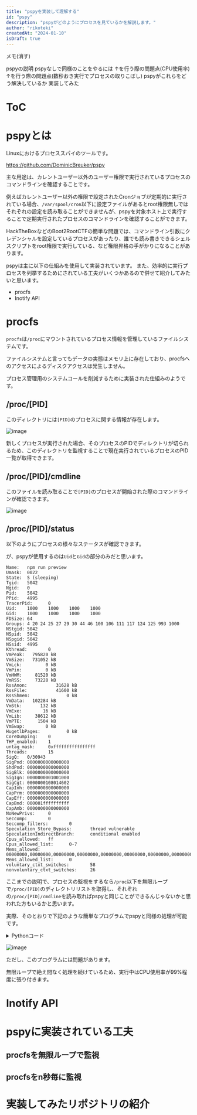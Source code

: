 ```yaml
---
title: "pspyを実装して理解する"
id: "pspy"
description: "pspyがどのようにプロセスを見ているかを解説します。"
author: "rikoteki"
createdAt: "2024-01-10"
isDraft: true
---
```


メモ(消す)

pspyの説明
pspyなしで同様のことをやるには
↑を行う際の問題点(CPU使用率)
↑を行う際の問題点(数秒おき実行でプロセスの取りこぼし)
pspyがこれらをどう解決しているか
実装してみた

# ToC

# pspyとは

Linuxにおけるプロセススパイのツールです。

https://github.com/DominicBreuker/pspy

主な用途は、カレントユーザー以外のユーザー権限で実行されているプロセスのコマンドラインを確認することです。

例えばカレントユーザー以外の権限で設定されたCronジョブが定期的に実行されている場合、`/var/spool/cron`以下に設定ファイルがあるとroot権限無しではそれぞれの設定を読み取ることができませんが、pspyを対象ホスト上で実行することで定期実行されたプロセスのコマンドラインを確認することができます。

HackTheBoxなどのBoot2RootCTFの簡単な問題では、コマンドライン引数にクレデンシャルを設定しているプロセスがあったり、誰でも読み書きできるシェルスクリプトをroot権限で実行している、など権限昇格の手がかりになることがあります。

pspyは主に以下の仕組みを使用して実装されています。
また、効率的に実行プロセスを列挙するためにされている工夫がいくつかあるので併せて紹介してみたいと思います。

- procfs
- Inotify API

# procfs

`procfs`は`/proc`にマウントされているプロセス情報を管理しているファイルシステムです。

ファイルシステムと言ってもデータの実態はメモリ上に存在しており、procfsへのアクセスによるディスクアクセスは発生しません。

プロセス管理用のシステムコールを削減するために実装された仕組みのようです。


## /proc/[PID]

このディレクトリには`[PID]`のプロセスに関する情報が存在します。

![image](https://github.com/r1k0t3k1/note/assets/57973603/2d145b35-4f71-4ed8-bb16-e8acb26d8191)

新しくプロセスが実行された場合、そのプロセスのPIDでディレクトリが切られるため、このディレクトリを監視することで現在実行されているプロセスのPID一覧が取得できます。

## /proc/[PID]/cmdline

このファイルを読み取ることで`[PID]`のプロセスが開始された際のコマンドラインが確認できます。

![image](https://github.com/r1k0t3k1/note/assets/57973603/15810f7f-ba54-40c3-833f-4bea7550fe53)

## /proc/[PID]/status

以下のようにプロセスの様々なステータスが確認できます。

が、pspyが使用するのは`Uid`と`Gid`の部分のみだと思います。

```
Name:   npm run preview
Umask:  0022
State:  S (sleeping)
Tgid:   5042
Ngid:   0
Pid:    5042
PPid:   4995
TracerPid:      0
Uid:    1000    1000    1000    1000
Gid:    1000    1000    1000    1000
FDSize: 64
Groups: 4 20 24 25 27 29 30 44 46 100 106 111 117 124 125 993 1000
NStgid: 5042
NSpid:  5042
NSpgid: 5042
NSsid:  4995
Kthread:        0
VmPeak:   795820 kB
VmSize:   731052 kB
VmLck:         0 kB
VmPin:         0 kB
VmHWM:     81520 kB
VmRSS:     73228 kB
RssAnon:           31628 kB
RssFile:           41600 kB
RssShmem:              0 kB
VmData:   102284 kB
VmStk:       132 kB
VmExe:        16 kB
VmLib:     38612 kB
VmPTE:      1504 kB
VmSwap:        0 kB
HugetlbPages:          0 kB
CoreDumping:    0
THP_enabled:    1
untag_mask:     0xffffffffffffffff
Threads:        15
SigQ:   0/30943
SigPnd: 0000000000000000
ShdPnd: 0000000000000000
SigBlk: 0000000000000000
SigIgn: 0000000001001000
SigCgt: 0000000108014602
CapInh: 0000000800000000
CapPrm: 0000000000000000
CapEff: 0000000000000000
CapBnd: 000001ffffffffff
CapAmb: 0000000000000000
NoNewPrivs:     0
Seccomp:        0
Seccomp_filters:        0
Speculation_Store_Bypass:       thread vulnerable
SpeculationIndirectBranch:      conditional enabled
Cpus_allowed:   ff
Cpus_allowed_list:      0-7
Mems_allowed:   00000000,00000000,00000000,00000000,00000000,00000000,00000000,00000000,00000000,00000000,00000000,00000000,00000000,00000000,00000000,00000000,00000000,00000000,00000000,00000000,00000000,00000000,00000000,00000000,00000000,00000000,00000000,00000000,00000000,00000000,00000000,00000001
Mems_allowed_list:      0
voluntary_ctxt_switches:        58
nonvoluntary_ctxt_switches:     26
```

ここまでの説明で、プロセスの監視をするなら`/proc`以下を無限ループで`/proc/[PID]`のディレクトリリストを取得し、それぞれの`/proc/[PID]/cmdline`を読み取ればpspyと同じことができるんじゃないかと思われた方もいるかと思います。

実際、そのとおりで下記のような簡単なプログラムでpspyと同様の処理が可能です。

<details>
  <summary>Pythonコード</summary>
  
```python
import os
import re
from concurrent.futures import ThreadPoolExecutor, wait, ALL_COMPLETED

plist = dict()

def get_processinfo(p):
    cmdline = open(f"/proc/{p}/cmdline","r").read()
    plist[p] = cmdline.replace("\x00"," ").strip()

    status = open(f"/proc/{p}/status","r").read()
    m = re.search(r"Uid:\t\d+\t\d+\t(?P<uid>\d+)", status)
    uid = m.group("uid")
    print(f"PID: {p} | UID: {uid} | {plist[p]}")
    #print(f"PID: {p} UID: {match.group('uid')}  {plist[p]}")

def main():
    while True:
        pids = [f.name for f in os.scandir("/proc") if f.name.isdigit() and f.name not in plist]
        if len(pids) == 0:
            continue
        with ThreadPoolExecutor(max_workers=len(pids)) as executor:
            tasks = [executor.submit(get_processinfo, p) for p in pids]
            wait(tasks, return_when=ALL_COMPLETED)

if __name__ == "__main__":
    try:
        main()
    except KeyboardInterrupt:
        os._exit(0)
```

</details>

![image](https://github.com/r1k0t3k1/note/assets/57973603/bf385ca7-d8f0-486a-ba3b-58be38811c9c)


ただし、このプログラムには問題があります。

無限ループで絶え間なく処理を続けているため、実行中はCPU使用率が99%程度に張り付きます。

# Inotify API

# pspyに実装されている工夫

## procfsを無限ループで監視

## procfsをn秒毎に監視

# 実装してみたリポジトリの紹介
